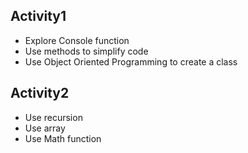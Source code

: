 ## Activity1
- Explore Console function
- Use methods to simplify code
- Use Object Oriented Programming to create a class

## Activity2
- Use recursion
- Use array
- Use Math function
